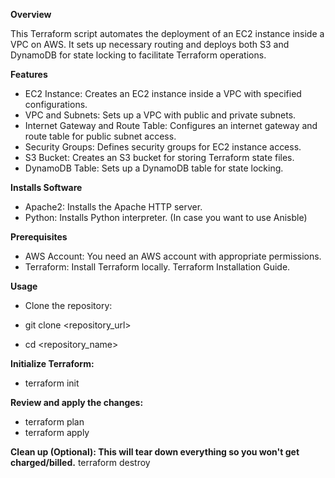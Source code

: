 
**Overview**

This Terraform script automates the deployment of an EC2 instance inside a VPC on AWS. It sets up necessary routing and deploys both S3 and DynamoDB for state locking to facilitate Terraform operations.

**Features**

- EC2 Instance: Creates an EC2 instance inside a VPC with specified configurations.
- VPC and Subnets: Sets up a VPC with public and private subnets.
- Internet Gateway and Route Table: Configures an internet gateway and route table for public subnet access.
- Security Groups: Defines security groups for EC2 instance access.
- S3 Bucket: Creates an S3 bucket for storing Terraform state files.
- DynamoDB Table: Sets up a DynamoDB table for state locking.

**Installs Software**

- Apache2: Installs the Apache HTTP server.
- Python: Installs Python interpreter. (In case you want to use Anisble)

**Prerequisites**

- AWS Account: You need an AWS account with appropriate permissions.
- Terraform: Install Terraform locally. Terraform Installation Guide.

**Usage**
- Clone the repository:

- git clone <repository_url>
- cd <repository_name>

**Initialize Terraform:**

- terraform init

**Review and apply the changes:**


- terraform plan
- terraform apply

**Clean up (Optional): This will tear down everything so you won't get charged/billed.**
terraform destroy
